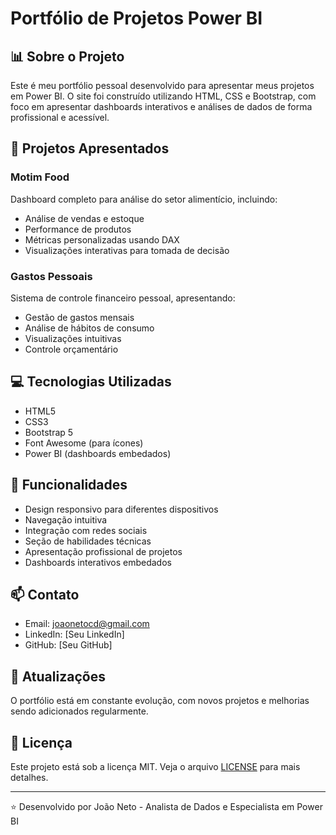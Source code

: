 # Portfólio de Projetos Power BI

## 📊 Sobre o Projeto
Este é meu portfólio pessoal desenvolvido para apresentar meus projetos em Power BI. O site foi construído utilizando HTML, CSS e Bootstrap, com foco em apresentar dashboards interativos e análises de dados de forma profissional e acessível.

## 🚀 Projetos Apresentados

### Motim Food
Dashboard completo para análise do setor alimentício, incluindo:
- Análise de vendas e estoque
- Performance de produtos
- Métricas personalizadas usando DAX
- Visualizações interativas para tomada de decisão

### Gastos Pessoais
Sistema de controle financeiro pessoal, apresentando:
- Gestão de gastos mensais
- Análise de hábitos de consumo
- Visualizações intuitivas
- Controle orçamentário

## 💻 Tecnologias Utilizadas
- HTML5
- CSS3
- Bootstrap 5
- Font Awesome (para ícones)
- Power BI (dashboards embedados)

## 🎯 Funcionalidades
- Design responsivo para diferentes dispositivos
- Navegação intuitiva
- Integração com redes sociais
- Seção de habilidades técnicas
- Apresentação profissional de projetos
- Dashboards interativos embedados

## 📫 Contato
- Email: joaonetocd@gmail.com
- LinkedIn: [Seu LinkedIn]
- GitHub: [Seu GitHub]

## 🔄 Atualizações
O portfólio está em constante evolução, com novos projetos e melhorias sendo adicionados regularmente.

## 📝 Licença
Este projeto está sob a licença MIT. Veja o arquivo [LICENSE](LICENSE) para mais detalhes.

---
⭐ Desenvolvido por João Neto - Analista de Dados e Especialista em Power BI
